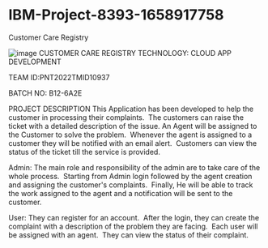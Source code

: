 # IBM-Project-8393-1658917758
Customer Care Registry


![image](https://user-images.githubusercontent.com/77910582/200153990-1a5919a5-1649-4f55-bbad-a256fb7ae68a.png)
CUSTOMER CARE REGISTRY
TECHNOLOGY: CLOUD APP DEVELOPMENT

TEAM ID:PNT2022TMID10937

BATCH NO: B12-6A2E


PROJECT DESCRIPTION
This Application has been developed to help the customer in processing their complaints.  The customers can raise the ticket with a detailed description of the issue. An Agent will be assigned to the Customer to solve the problem.  Whenever the agent is assigned to a customer they will be notified with an email alert.  Customers can view the status of the ticket till the service is provided.   

Admin: The main role and responsibility of the admin are to take care of the whole process.  Starting from Admin login followed by the agent creation and assigning
the customer's complaints.  Finally, He will be able to track the work assigned to the agent and a notification will be sent to the customer.

User: They can register for an account.  After the login, they can create the complaint with a description of the problem they are facing.  Each user will be assigned with an agent.  They can view the status of their complaint.
